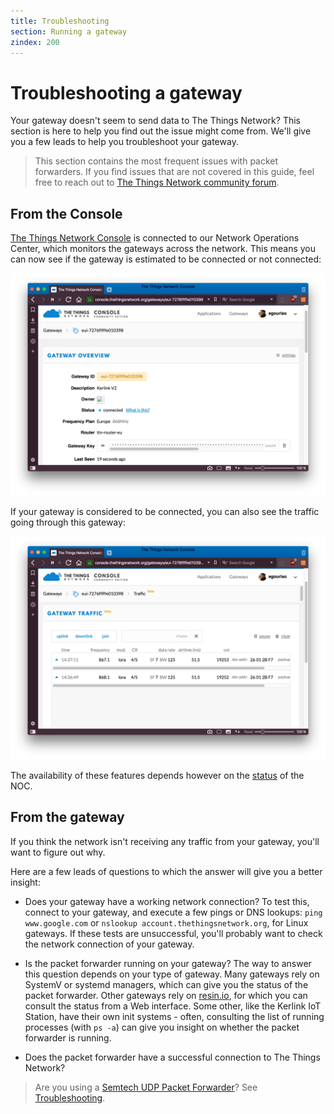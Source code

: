 ```yaml
---
title: Troubleshooting
section: Running a gateway
zindex: 200
---
```


# Troubleshooting a gateway

Your gateway doesn't seem to send data to The Things Network? This section is here to help you find out the issue might come from. We'll give you a few leads to help you troubleshoot your gateway.

> This section contains the most frequent issues with packet forwarders. If you find issues that are not covered in this guide, feel free to reach out to [The Things Network community forum](https://www.thethingsnetwork.org/forum).

## From the Console

[The Things Network Console](https://console.thethingsnetwork.org) is connected to our Network Operations Center, which monitors the gateways across the network. This means you can now see if the gateway is estimated to be connected or not connected:

![Status in the console](status-console.png)

If your gateway is considered to be connected, you can also see the traffic going through this gateway:

![Traffic in the console](traffic-console.png)

The availability of these features depends however on the [status](https://status.thethings.network) of the NOC.

## From the gateway

If you think the network isn't receiving any traffic from your gateway, you'll want to figure out why.

Here are a few leads of questions to which the answer will give you a better insight:

* Does your gateway have a working network connection? To test this, connect to your gateway, and execute a few pings or DNS lookups: `ping www.google.com` or `nslookup account.thethingsnetwork.org`, for Linux gateways. If these tests are unsuccessful, you'll probably want to check the network connection of your gateway.

* Is the packet forwarder running on your gateway? The way to answer this question depends on your type of gateway. Many gateways rely on SystemV or systemd managers, which can give you the status of the packet forwarder. Other gateways rely on [resin.io](https://resin.io), for which you can consult the status from a Web interface. Some other, like the Kerlink IoT Station, have their own init systems - often, consulting the list of running processes (with `ps -a`) can give you insight on whether the packet forwarder is running.

* Does the packet forwarder have a successful connection to The Things Network?

> Are you using a [Semtech UDP Packet Forwarder](../packet-forwarder/semtech-udp.md)? See [Troubleshooting](semtech-udp.md).
